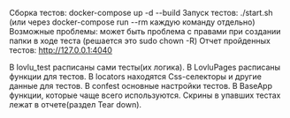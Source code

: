 Сборка тестов: docker-compose up -d --build
Запуск тестов: ./start.sh (или через docker-compose run --rm каждую команду отдельно)
Возможные проблемы: может быть проблема с правами при создании папки в ходе теста
(решается это sudo chown -R)
Отчет пройденных тестов: http://127.0.0.1:4040

В lovlu_test расписаны сами тесты(их логика).
В LovluPages расписаны функции для тестов.
В locators находятся Css-селекторы и другие данные для тестов.
В confest основные настройки тестов.
В BaseApp функции, которые чаще всего используются.
Скрины в упавших тестах лежат в отчете(раздел Tear down).
